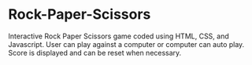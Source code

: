 # Rock-Paper-Scissors

Interactive Rock Paper Scissors game coded using HTML, CSS, and Javascript. User can play against a computer or computer can auto play. Score is displayed and can be reset when necessary.